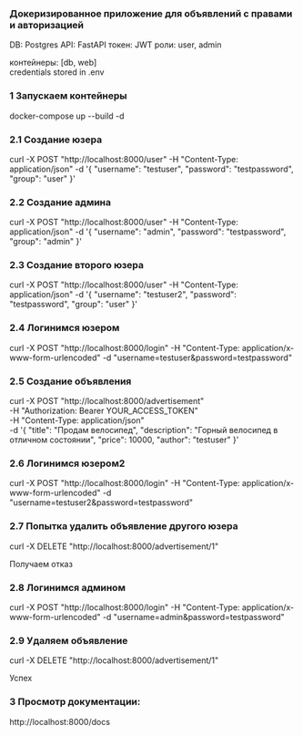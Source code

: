 ### Докеризированное приложение для объявлений с правами и авторизацией
  
  DB: Postgres
  API: FastAPI
  токен: JWT
  роли: user, admin

  контейнеры: [db, web]  
  credentials stored in .env

### 1 Запускаем контейнеры

docker-compose up --build -d

### 2.1 Создание юзера

curl -X POST "http://localhost:8000/user" -H "Content-Type: application/json" -d '{
  "username": "testuser",
  "password": "testpassword",
  "group": "user"
}'

### 2.2 Создание админа

curl -X POST "http://localhost:8000/user" -H "Content-Type: application/json" -d '{
  "username": "admin",
  "password": "testpassword",
  "group": "admin"
}'

### 2.3 Создание второго юзера

curl -X POST "http://localhost:8000/user" -H "Content-Type: application/json" -d '{
  "username": "testuser2",
  "password": "testpassword",
  "group": "user"
}'

### 2.4 Логинимся юзером

curl -X POST "http://localhost:8000/login" -H "Content-Type: application/x-www-form-urlencoded" 
-d "username=testuser&password=testpassword"


### 2.5 Создание объявления

curl -X POST "http://localhost:8000/advertisement" \
-H "Authorization: Bearer YOUR_ACCESS_TOKEN" \
-H "Content-Type: application/json" \
-d '{
  "title": "Продам велосипед",
  "description": "Горный велосипед в отличном состоянии",
  "price": 10000,
  "author": "testuser"
}'

### 2.6 Логинимся юзером2

curl -X POST "http://localhost:8000/login" -H "Content-Type: application/x-www-form-urlencoded"
-d "username=testuser2&password=testpassword"


### 2.7 Попытка удалить объявление другого юзера

curl -X DELETE "http://localhost:8000/advertisement/1"

Получаем отказ

### 2.8 Логинимся админом

curl -X POST "http://localhost:8000/login" -H "Content-Type: application/x-www-form-urlencoded"
-d "username=admin&password=testpassword"


### 2.9 Удаляем объявление

curl -X DELETE "http://localhost:8000/advertisement/1"

Успех

### 3 Просмотр документации:

http://localhost:8000/docs

